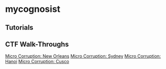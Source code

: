 # mycognosist
## Tutorials

## CTF Walk-Throughs
[Micro Corruption: New Orleans](https://mycognosist.github.io/ctf-walkthroughs/micro-corruption-1.html)
[Micro Corruption: Sydney](https://mycognosist.github.io/ctf-walkthroughs/micro-corruption-2.html)
[Micro Corruption: Hanoi](https://mycognosist.github.io/ctf-walkthroughs/micro-corruption-3.html)
[Micro Corruption: Cusco](https://mycognosist.github.io/ctf-walkthroughs/micro-corruption-4.html)
